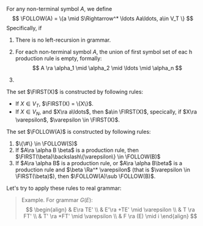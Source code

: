 
$$
\newcommand{\FIRST}{\text{FIRST}}
\newcommand{\FOLLOW}{\text{FOLLOW}}
\newcommand{\ra}{\rightarrow}
\newcommand{\Ra}{\Rightarrow}
$$






For any non-terminal symbol $A$, we define
$$
\FOLLOW(A) = \{a \mid S\Rightarrow^* \ldots Aa\ldots, a\in V_T  \}
$$
Specifically, if 



1. There is no left-recursion in grammar.

2. For each non-terminal symbol $A$, the union of first symbol set of eac h production rule is empty, formally:
    $$
    A \ra \alpha_1 \mid \alpha_2 \mid \ldots \mid \alpha_n
    $$
    
3. 

    

The set $\FIRST(X)$ is constructed by following rules:

- If $X\in V_T$, $\FIRST(X) = \{X\}$.
- If $X\in V_N$, and $X\ra a\ldots$, then $a\in \FIRST(X)$, specically, if $X\ra \varepsilon$, $\varepsilon \in \FIRST(X)$.





The set $\FOLLOW(A)$ is constructed by following rules:

1. $\{\#\} \in \FOLLOW(S)$
2. If $A\ra \alpha B \beta$ is a production rule, then  $\FIRST(\beta)\backslash\{\varepsilon\} \in \FOLLOW(B)$ 
3. If $A\ra \alpha B$ is a production rule, or $A\ra \alpha B\beta$ is a production rule and $\beta \Ra^* \varepsilon$ (that is $\varepsilon \in \FIRST(\beta)$), then $\FOLLOW(A)\sub \FOLLOW(B)$.

Let's try to apply these rules to real grammar:

> Example. For grammar $G(E)$:
> $$
> \begin{align}
> & E\ra TE' \\
> & E'\ra +TE' \mid \varepsilon \\
> & T \ra FT' \\
> & T' \ra *FT' \mid \varepsilon \\
> & F \ra  (E) \mid i
> \end{align}
> $$



